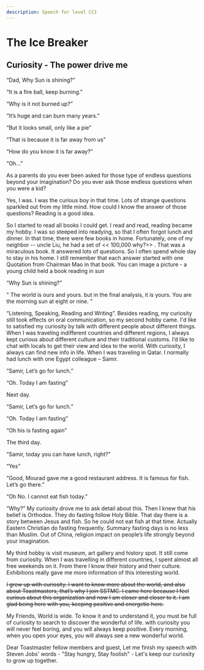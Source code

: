 ```yaml
---
description: Speech for level CC1
---
```


# The Ice Breaker

## Curiosity - The power drive me

“Dad, Why Sun is shining?”

“It is a fire ball, keep burning.”

“Why is it not burned up?”

“It’s huge and can burn many years.”

“But it looks small, only like a pie”

“That is because it is far away from us”

“How do you know it is far away?”

“Oh…”

As a parents do you ever been asked for those type of endless questions beyond your imagination? Do you ever ask those endless questions when you were a kid?

Yes, I was. I was the curious boy in that time. Lots of strange questions sparkled out from my little mind. How could I know the answer of those questions? Reading is a good idea.

So I started to read all books I could get. I read and read, reading became my hobby. I was so steeped into readying, so that I often forgot lunch and dinner. In that time, there were few books in home. Fortunately, one of my neighbor -- uncle Liu, he had a set of &lt;&lt; 100,000 why?&gt;&gt; . That was a miraculous book. It answered lots of questions. So I often spend whole day to stay in his home. I still remember that each answer started with one Quotation from Chairman Mao in that book. You can image a picture - a young child held a book reading in sun

“Why Sun is shining?”

" The world is ours and yours. but in the final analysis, it is yours. You are the morning sun at eight or nine. "

“Listening, Speaking, Reading and Writing”. Besides reading, my curiosity still took effects on oral communication, so my second hobby came. I'd like to satisfied my curiosity by talk with different people about different things. When I was traveling indifferent countries and different regions, I always kept curious about different culture and their traditional customs. I’d like to chat with locals to get their view and idea to the world. With curiosity, I always can find new info in life. When I was traveling in Qatar. I normally had lunch with one Egypt colleague – Samir.

“Samir, Let’s go for lunch.”

“Oh. Today I am fasting”

Next day.

“Samir, Let’s go for lunch.”

“Oh. Today I am fasting”

“Oh his is fasting again”

The third day.

“Samir, today you can have lunch, right?”

“Yes”

“Good, Mourad gave me a good restaurant address. It is famous for fish. Let’s go there.”

“Oh No. I cannot eat fish today.”

“Why?” My curiosity drove me to ask detail about this. Then I knew that his belief is Orthodox. They do fasting follow Holy Bible. That day there is a story between Jesus and fish. So he could not eat fish at that time. Actually Eastern Christian do fasting frequently. Summary fasting days is no less than Muslim. Out of China, religion impact on people’s life strongly beyond your imagination.

My third hobby is visit museum, art gallery and history spot. It still come from curiosity. When I was travelling in different countries, I spent almost all free weekends on it. From there I know their history and their culture. Exhibitions really gave me more information of this interesting world.

~~I grew up with curiosity. I want to know more about the world, and also about Toastmasters, that’s why I join SSTMC. I came here because I feel curious about this organization and now I am closer and closer to it. I am glad being here with you, keeping positive and energetic here.~~

My Friends, World is wide. To know it and to understand it, you must be full of curiosity to search to discover the wonderful of life. with curiosity you will never feel boring, and you will always keep positive. Every morning, when you open your eyes, you will always see a new wonderful world.

Dear Toastmaster fellow members and guest, Let me finish my speech with Steven Jobs' words - "Stay hungry, Stay foolish" - Let's keep our curiosity to grow up together.

